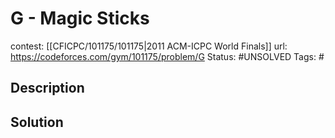 # G - Magic Sticks

contest: [[CFICPC/101175/101175|2011 ACM-ICPC World Finals]]
url: https://codeforces.com/gym/101175/problem/G
Status: #UNSOLVED
Tags: #

## Description

## Solution

